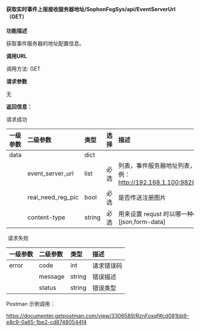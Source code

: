 #### 获取实时事件上报接收服务器地址/SophonFogSys/api/EventServerUrl（GET）

**功能描述**

获取事件服务器的地址配置信息。

**调用URL**

调用方法: GET

**请求参数**

无

  **返回信息：**

请求成功

| 一级参数 | 二级参数          | 类型   | 选择 | 描述                                                         |
| :------- | :---------------- | :----- | :--- | :----------------------------------------------------------- |
| data     |                   | dict   |      |                                                              |
|          | event_server_url  | list   | 必选 | 列表，事件服务器地址列表，格式： [https/[http\]://ip:port/api](http://ipport/) 。举例： http://192.168.1.100:9828/EventServer/api/SophonFogRelEvent |
|          | real_need_reg_pic | bool   | 必选 | 是否传送注册图片                                             |
|          | content-type      | string | 必选 | 用来设置 requst 时以哪一种content type发送，参数为：[json,form-data] |

​     请求失败

| 一级参数 | 二级参数 | 类型   | 描述       |
| :------- | :------- | :----- | :--------- |
| error    | code     | int    | 请求错误码 |
|          | message  | string | 错误描述   |
|          | status   | string | 错误类型   |

Postman 示例调用：

https://documenter.getpostman.com/view/3306589/RznFoxqf#cd081bb9-e8c9-0a65-1be2-cd87480544f4